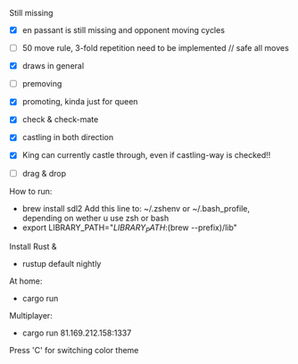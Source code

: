 Still missing

- [x] en passant is still missing and opponent moving cycles
- [ ] 50 move rule, 3-fold repetition need to be implemented // safe all moves
- [x] draws in general
- [ ] premoving
- [x] promoting, kinda just for queen
- [x] check & check-mate
- [x] castling in both direction
- [x] King can currently castle through, even if castling-way is checked!!
- [ ] drag & drop


How to run:
* brew install sdl2
Add this line to: ~/.zshenv or ~/.bash_profile, depending on wether u use zsh or bash
* export LIBRARY_PATH="$LIBRARY_PATH:$(brew --prefix)/lib"

Install Rust &
* rustup default nightly

At home:
* cargo run


Multiplayer:
* cargo run 81.169.212.158:1337

Press 'C' for switching color theme 
